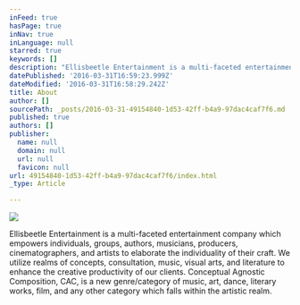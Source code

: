 ```yaml
---
inFeed: true
hasPage: true
inNav: true
inLanguage: null
starred: true
keywords: []
description: "Ellisbeetle Entertainment is a multi-faceted entertainment company which empowers individuals, groups, authors, musicians, producers, cinematographers, and artists to elaborate the individuality of their craft.\_\_ We utilize realms of concepts, consultation, music, visual arts, and literature to enhance the creative productivity of our clients. Conceptual Agnostic Composition, CAC, is a new genre/category of music, art, dance, literary works, film, and any other category which falls within the artistic realm."
datePublished: '2016-03-31T16:59:23.999Z'
dateModified: '2016-03-31T16:58:29.242Z'
title: About
author: []
sourcePath: _posts/2016-03-31-49154840-1d53-42ff-b4a9-97dac4caf7f6.md
published: true
authors: []
publisher:
  name: null
  domain: null
  url: null
  favicon: null
url: 49154840-1d53-42ff-b4a9-97dac4caf7f6/index.html
_type: Article

---
```

![](https://the-grid-user-content.s3-us-west-2.amazonaws.com/69270a18-3205-40e1-b36f-6bd7c12a1bfc.png)

Ellisbeetle Entertainment is a multi-faceted entertainment company which empowers individuals, groups, authors, musicians, producers, cinematographers, and artists to elaborate the individuality of their craft.   We utilize realms of concepts, consultation, music, visual arts, and literature to enhance the creative productivity of our clients. Conceptual Agnostic Composition, CAC, is a new genre/category of music, art, dance, literary works, film, and any other category which falls within the artistic realm.